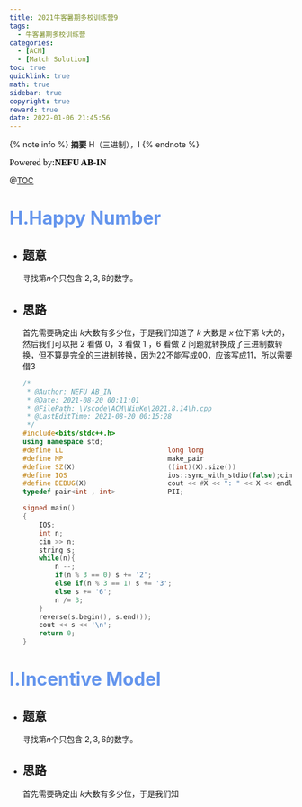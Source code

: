 ```yaml
---
title: 2021牛客暑期多校训练营9
tags:
  - 牛客暑期多校训练营
categories:
  - [ACM]
  - [Match Solution]
toc: true
quicklink: true
math: true
sidebar: true
copyright: true
reward: true
date: 2022-01-06 21:45:56
---
```

{% note info %}
**摘要**
H（三进制），I
{% endnote %}
<!-- more -->
<font color=#000000	size=3 face=楷体>Powered by:**NEFU AB-IN**</font>

@[TOC](文章目录)

# <font color=#6495ED size=6>H.Happy Number</font>

* ## 题意

  寻找第$n$个只包含 $2,3,6$的数字。

* ## 思路

  首先需要确定出 $k$​ 大数有多少位，于是我们知道了 $k$ 大数是 $x$ 位下第 $k$大的，然后我们可以把 $2$ 看做 $0$，$3$ 看做 $1$ ，$6$ 看做 $2$ 问题就转换成了三进制数转换，但不算是完全的三进制转换，因为$22$不能写成$00$，应该写成$11$，所以需要借$3$
  
  ```cpp
  /*
   * @Author: NEFU AB_IN
   * @Date: 2021-08-20 00:11:01
   * @FilePath: \Vscode\ACM\NiuKe\2021.8.14\h.cpp
   * @LastEditTime: 2021-08-20 00:15:28
   */
  #include<bits/stdc++.h>
  using namespace std;
  #define LL                          long long
  #define MP                          make_pair
  #define SZ(X)                       ((int)(X).size())
  #define IOS                         ios::sync_with_stdio(false);cin.tie(0);cout.tie(0);
  #define DEBUG(X)                    cout << #X << ": " << X << endl;
  typedef pair<int , int>             PII;
  
  signed main()
  {
      IOS;
      int n;
      cin >> n;
      string s;
      while(n){
          n --;
          if(n % 3 == 0) s += '2';
          else if(n % 3 == 1) s += '3';
          else s += '6'; 
          n /= 3;
      }   
      reverse(s.begin(), s.end());
      cout << s << '\n';
      return 0;
  }
  ```





# <font color=#6495ED size=6>I.Incentive Model</font>

* ## 题意

  寻找第$n$个只包含 $2,3,6$的数字。

* ## 思路

  首先需要确定出 $k$​ 大数有多少位，于是我们知